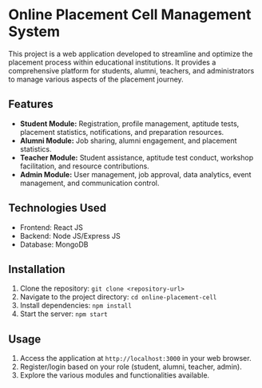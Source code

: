 # Online Placement Cell Management System

This project is a web application developed to streamline and optimize the placement process within educational institutions. It provides a comprehensive platform for students, alumni, teachers, and administrators to manage various aspects of the placement journey.

## Features

- **Student Module:** Registration, profile management, aptitude tests, placement statistics, notifications, and preparation resources.
- **Alumni Module:** Job sharing, alumni engagement, and placement statistics.
- **Teacher Module:** Student assistance, aptitude test conduct, workshop facilitation, and resource contributions.
- **Admin Module:** User management, job approval, data analytics, event management, and communication control.

## Technologies Used

- Frontend: React JS
- Backend: Node JS/Express JS
- Database: MongoDB

## Installation

1. Clone the repository: `git clone <repository-url>`
2. Navigate to the project directory: `cd online-placement-cell`
3. Install dependencies: `npm install`
4. Start the server: `npm start`

## Usage

1. Access the application at `http://localhost:3000` in your web browser.
2. Register/login based on your role (student, alumni, teacher, admin).
3. Explore the various modules and functionalities available.

